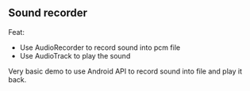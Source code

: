 ## Sound recorder

Feat:

 - Use AudioRecorder to record sound into pcm file
 - Use AudioTrack to play the sound

Very basic demo to use Android API to record sound into file and play it back.


